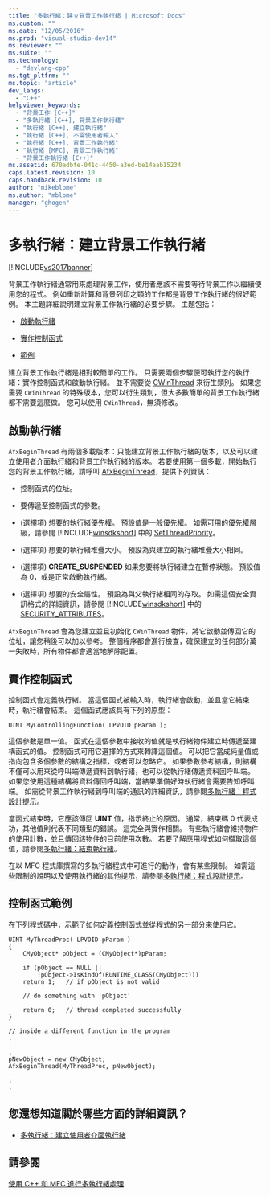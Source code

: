 ```yaml
---
title: "多執行緒：建立背景工作執行緒 | Microsoft Docs"
ms.custom: ""
ms.date: "12/05/2016"
ms.prod: "visual-studio-dev14"
ms.reviewer: ""
ms.suite: ""
ms.technology: 
  - "devlang-cpp"
ms.tgt_pltfrm: ""
ms.topic: "article"
dev_langs: 
  - "C++"
helpviewer_keywords: 
  - "背景工作 [C++]"
  - "多執行緒 [C++], 背景工作執行緒"
  - "執行緒 [C++], 建立執行緒"
  - "執行緒 [C++], 不需使用者輸入"
  - "執行緒 [C++], 背景工作執行緒"
  - "執行緒 [MFC], 背景工作執行緒"
  - "背景工作執行緒 [C++]"
ms.assetid: 670adbfe-041c-4450-a3ed-be14aab15234
caps.latest.revision: 10
caps.handback.revision: 10
author: "mikeblome"
ms.author: "mblome"
manager: "ghogen"
---
```

# 多執行緒：建立背景工作執行緒
[!INCLUDE[vs2017banner](../../assembler/inline/includes/vs2017banner.md)]

背景工作執行緒通常用來處理背景工作，使用者應該不需要等待背景工作以繼續使用您的程式。  例如重新計算和背景列印之類的工作都是背景工作執行緒的很好範例。  本主題詳細說明建立背景工作執行緒的必要步驟。  主題包括：  
  
-   [啟動執行緒](#_core_starting_the_thread)  
  
-   [實作控制函式](#_core_implementing_the_controlling_function)  
  
-   [範例](#_core_controlling_function_example)  
  
 建立背景工作執行緒是相對較簡單的工作。  只需要兩個步驟便可執行您的執行緒：實作控制函式和啟動執行緒。  並不需要從 [CWinThread](../../mfc/reference/cwinthread-class.md) 來衍生類別。  如果您需要 `CWinThread` 的特殊版本，您可以衍生類別，但大多數簡單的背景工作執行緒都不需要這麼做。  您可以使用 `CWinThread`，無須修改。  
  
##  <a name="_core_starting_the_thread"></a> 啟動執行緒  
 `AfxBeginThread` 有兩個多載版本：只能建立背景工作執行緒的版本，以及可以建立使用者介面執行緒和背景工作執行緒的版本。  若要使用第一個多載，開始執行您的背景工作執行緒，請呼叫 [AfxBeginThread](../Topic/AfxBeginThread.md)，提供下列資訊：  
  
-   控制函式的位址。  
  
-   要傳遞至控制函式的參數。  
  
-   \(選擇項\) 想要的執行緒優先權。  預設值是一般優先權。  如需可用的優先權層級，請參閱 [!INCLUDE[winsdkshort](../../atl/reference/includes/winsdkshort_md.md)] 中的 [SetThreadPriority](http://msdn.microsoft.com/library/windows/desktop/ms686277)。  
  
-   \(選擇項\) 想要的執行緒堆疊大小。  預設為與建立的執行緒堆疊大小相同。  
  
-   \(選擇項\) **CREATE\_SUSPENDED** 如果您要將執行緒建立在暫停狀態。  預設值為 0，或是正常啟動執行緒。  
  
-   \(選擇項\) 想要的安全屬性。  預設為與父執行緒相同的存取。  如需這個安全資訊格式的詳細資訊，請參閱 [!INCLUDE[winsdkshort](../../atl/reference/includes/winsdkshort_md.md)] 中的 [SECURITY\_ATTRIBUTES](http://msdn.microsoft.com/library/windows/desktop/aa379560)。  
  
 `AfxBeginThread` 會為您建立並且初始化 `CWinThread` 物件，將它啟動並傳回它的位址，讓您稍後可以加以參考。  整個程序都會進行檢查，確保建立的任何部分萬一失敗時，所有物件都會適當地解除配置。  
  
##  <a name="_core_implementing_the_controlling_function"></a> 實作控制函式  
 控制函式會定義執行緒。  當這個函式被輸入時，執行緒會啟動，並且當它結束時，執行緒會結束。  這個函式應該具有下列的原型：  
  
```  
UINT MyControllingFunction( LPVOID pParam );  
```  
  
 這個參數是單一值。  函式在這個參數中接收的值就是執行緒物件建立時傳遞至建構函式的值。  控制函式可用它選擇的方式來轉譯這個值。  可以把它當成純量值或指向包含多個參數的結構之指標，或者可以忽略它。  如果參數參考結構，則結構不僅可以用來從呼叫端傳遞資料到執行緒，也可以從執行緒傳遞資料回呼叫端。  如果您使用這種結構將資料傳回呼叫端，當結果準備好時執行緒會需要告知呼叫端。  如需從背景工作執行緒到呼叫端的通訊的詳細資訊，請參閱[多執行緒：程式設計提示](../../parallel/multithreading-programming-tips.md)。  
  
 當函式結束時，它應該傳回 **UINT** 值，指示終止的原因。  通常，結束碼 0 代表成功，其他值則代表不同類型的錯誤。  這完全與實作相關。  有些執行緒會維持物件的使用計數，並且傳回該物件的目前使用次數。  若要了解應用程式如何擷取這個值，請參閱[多執行緒：結束執行緒](../../parallel/multithreading-terminating-threads.md)。  
  
 在以 MFC 程式庫撰寫的多執行緒程式中可進行的動作，會有某些限制。  如需這些限制的說明以及使用執行緒的其他提示，請參閱[多執行緒：程式設計提示](../../parallel/multithreading-programming-tips.md)。  
  
##  <a name="_core_controlling_function_example"></a> 控制函式範例  
 在下列程式碼中，示範了如何定義控制函式並從程式的另一部分來使用它。  
  
```  
UINT MyThreadProc( LPVOID pParam )  
{  
    CMyObject* pObject = (CMyObject*)pParam;  
  
    if (pObject == NULL ||  
        !pObject->IsKindOf(RUNTIME_CLASS(CMyObject)))  
    return 1;   // if pObject is not valid  
  
    // do something with 'pObject'  
  
    return 0;   // thread completed successfully  
}  
  
// inside a different function in the program  
.  
.  
.  
pNewObject = new CMyObject;  
AfxBeginThread(MyThreadProc, pNewObject);  
.  
.  
.  
```  
  
## 您還想知道關於哪些方面的詳細資訊？  
  
-   [多執行緒：建立使用者介面執行緒](../../parallel/multithreading-creating-user-interface-threads.md)  
  
## 請參閱  
 [使用 C\+\+ 和 MFC 進行多執行緒處理](../../parallel/multithreading-with-cpp-and-mfc.md)